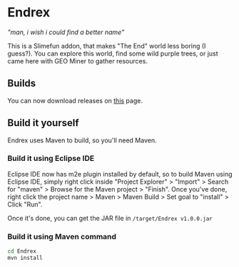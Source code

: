 # Endrex
*"man, i wish i could find a better name"*

This is a Slimefun addon, that makes "The End" world less boring (I guess?). You can explore this world, find some
wild purple trees, or just came here with GEO Miner to gather resources.

## Builds
You can now download releases on [this](https://github.com/nahkd123/Endrex/releases/tag/v1.0.0) page.

## Build it yourself
Endrex uses Maven to build, so you'll need Maven.

### Build it using Eclipse IDE
Eclipse IDE now has m2e plugin installed by default, so to build Maven using Eclipse IDE, simply right click inside "Project Explorer" > 
"Import" > Search for "maven" > Browse for the Maven project > "Finish". Once you've done, right click the project name > Maven > Maven
Build > Set goal to "install" > Click "Run".

Once it's done, you can get the JAR file in ``/target/Endrex v1.0.0.jar``

### Build it using Maven command
```bash
cd Endrex
mvn install
```
